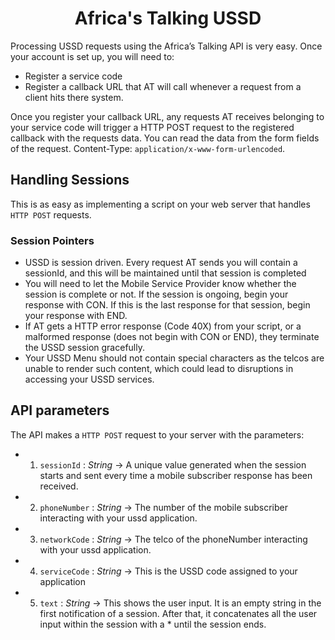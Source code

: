 <h1 align="center"><b>Africa's Talking USSD</b></h1>

Processing USSD requests using the Africa’s Talking API is very easy. Once your account is set up, you will need to:

- Register a service code
- Register a callback URL that AT will call whenever a request from a client hits there system.

Once you register your callback URL, any requests AT receives belonging to your service code will trigger a HTTP POST request to the registered callback with the requests data. You can read the data from the form fields of the request. Content-Type: `application/x-www-form-urlencoded`.

## Handling Sessions
This is as easy as implementing a script on your web server that handles `HTTP POST` requests.
### Session Pointers
- USSD is session driven. Every request AT sends you will contain a sessionId, and this will be maintained until that session is completed
- You will need to let the Mobile Service Provider know whether the session is complete or not. If the session is ongoing, begin your response with CON. If this is the last response for that session, begin your response with END.
- If AT gets a HTTP error response (Code 40X) from your script, or a malformed response (does not begin with CON or END), they terminate the USSD session gracefully.
- Your USSD Menu should not contain special characters as the telcos are unable to render such content, which could lead to disruptions in accessing your USSD services.

## API parameters
The API makes a `HTTP POST` request to your server with the parameters:
- 1. `sessionId` : *String* -> A unique value generated when the session starts and sent every time a mobile subscriber response has been received.
- 2. `phoneNumber` : *String* -> The number of the mobile subscriber interacting with your ussd application.
- 3. `networkCode` : *String* -> The telco of the phoneNumber interacting with your ussd application.
- 4. `serviceCode` : *String* -> This is the USSD code assigned to your application
- 5. `text` : *String* -> This shows the user input. It is an empty string in the first notification of a session. After that, it concatenates all the user input within the session with a * until the session ends.
